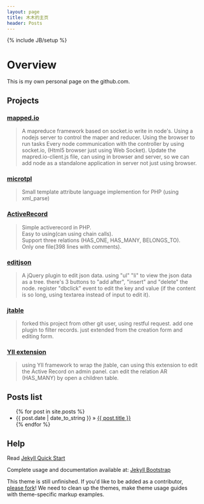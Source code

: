 ```yaml
---
layout: page
title: 木木的主页
header: Posts
---
```

{% include JB/setup %}

# Overview  

This is my own personal page on the github.com. 

## Projects 

### [mapped.io](https://github.com/lloydzhou/mapred.io.git )  

> A mapreduce framework based on socket.io write in node's. 
> Using a nodejs server to control the maper and reducer. 
> Using the browser to run tasks 
> Every node communication with the controller by using socket.io, (Html5 browser just using Web Socket). 
> Update the mapred.io-client.js file, can using in browser and server, so we can add node as a standalone application in server not just using browser.  

### [microtpl](https://lloydzhou.github.io/microtpl/)  

> Small template attribute language implemention for PHP (using xml_parse)

### [ActiveRecord](http://lloydzhou.github.io/activerecord/)  

> Simple activerecord in PHP.  
> Easy to using(can using chain calls).  
> Support three relations (HAS_ONE, HAS_MANY, BELONGS_TO).   
> Only one file(398 lines with comments).   

### [editjson](https://lloydzhou.github.io/editjson/)  

> A jQuery plugin to edit json data.
> using "ul" "li" to view the json data as a tree.
> there's 3 buttons to "add after", "insert" and "delete" the node.
> register "dbclick" event to edit the key and value (if the content is so long, using textarea instead of input to edit it). 

### [jtable](https://github.com/lloydzhou/jtable.git)   

> forked this project from other git user, using restful request. 
> add one plugin to filter records. just extended from the creation form and editing form. 

### [YII extension](https://github.com/lloydzhou/yii.extension.git)   

> using YII framework to wrap the jtable, can using this extension to edit the Active Record on admin panel. can edit the relation AR (HAS_MANY) by open a children table. 

## Posts list

<ul class="posts">
  {% for post in site.posts %}
    <li><span>{{ post.date | date_to_string }}</span> &raquo; <a href="{{ BASE_PATH }}{{ post.url }}">{{ post.title }}</a></li>
  {% endfor %}
</ul>


## Help
Read [Jekyll Quick Start](http://jekyllbootstrap.com/usage/jekyll-quick-start.html)

Complete usage and documentation available at: [Jekyll Bootstrap](http://jekyllbootstrap.com)

This theme is still unfinished. If you'd like to be added as a contributor, [please fork](http://github.com/plusjade/jekyll-bootstrap)!
We need to clean up the themes, make theme usage guides with theme-specific markup examples.


